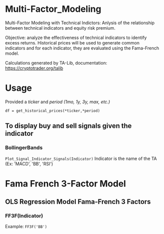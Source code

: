 # Multi-Factor_Modeling

Multi-Factor Modeling with Technical Indictors: Anlysis of the relationship between technical indicators and equity risk premium.

Objective: analyze the effectiveness of technical indicators to identify excess returns. Historical prices will be used to generate common indicators and for each indicator, they are evaluated using the Fama-French model.

Calculations generated by TA-Lib, documentation: https://cryptotrader.org/talib


# Usage
Provided a *ticker* and *period (1mo, 1y, 3y, max, etc.)*

```df = get_historical_prices(*ticker,*period)```

## To display buy and sell signals given the indicator

### BollingerBands
```Plot_Signal_Indicator_Signals(Indicator)```
Indicator is the name of the TA (Ex: 'MACD', 'BB', 'RSI')

# Fama French 3-Factor Model


## OLS Regression Model Fama-French 3 Factors

### FF3F(Indicator)
Example:
```FF3F('BB')```
